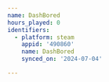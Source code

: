 ```yaml
---
name: DashBored
hours_played: 0
identifiers:
  - platform: steam
    appid: '490860'
    name: DashBored
    synced_on: '2024-07-04'

---
```

